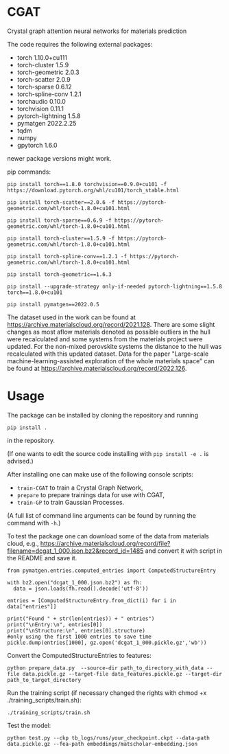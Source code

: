 # CGAT
Crystal graph attention neural networks for materials prediction

The code requires the following external packages:
* torch                     1.10.0+cu111              
* torch-cluster             1.5.9                    
* torch-geometric           2.0.3                    
* torch-scatter             2.0.9                    
* torch-sparse              0.6.12                    
* torch-spline-conv         1.2.1                    
* torchaudio                0.10.0                    
* torchvision               0.11.1              
* pytorch-lightning         1.5.8
* pymatgen                  2022.2.25
* tqdm
* numpy
* gpytorch 1.6.0

newer package versions might work.

pip commands:

`pip install torch==1.8.0 torchvision==0.9.0+cu101 -f https://download.pytorch.org/whl/cu101/torch_stable.html`

`pip install torch-scatter==2.0.6 -f https://pytorch-geometric.com/whl/torch-1.8.0+cu101.html`

`pip install torch-sparse==0.6.9 -f https://pytorch-geometric.com/whl/torch-1.8.0+cu101.html`

`pip install torch-cluster==1.5.9 -f https://pytorch-geometric.com/whl/torch-1.8.0+cu101.html`

`pip install torch-spline-conv==1.2.1 -f https://pytorch-geometric.com/whl/torch-1.8.0+cu101.html`

`pip install torch-geometric==1.6.3`

`pip install --upgrade-strategy only-if-needed pytorch-lightning==1.5.8 torch==1.8.0+cu101`

`pip install pymatgen==2022.0.5`


The dataset used in the work can be found at https://archive.materialscloud.org/record/2021.128. There are some slight changes as most aflow materials denoted as possible outliers in the hull were recalculated and some systems from the materials project were updated. For the non-mixed perovskite systems the distance to the hull was recalculated with this updated dataset. Data for the paper "Large-scale machine-learning-assisted exploration of the whole materials space" can be found at https://archive.materialscloud.org/record/2022.126.

# Usage
The package can be installed by cloning the repository and running
```shell
pip install .
```
in the repository.

(If one wants to edit the source code installing with `pip install -e .` is advised.)

After installing one can make use of the following console scripts:
* `train-CGAT` to train a Crystal Graph Network,
* `prepare` to prepare trainings data for use with CGAT,
* `train-GP` to train Gaussian Processes.

(A full list of command line arguments can be found by running the command with `-h`.)

To test the package one can download some of the data from materials cloud, e.g., https://archive.materialscloud.org/record/file?filename=dcgat_1_000.json.bz2&record_id=1485 and convert it with script in the README and save it.

```import json, bz2, pickle, gzip as gz
from pymatgen.entries.computed_entries import ComputedStructureEntry

with bz2.open("dcgat_1_000.json.bz2") as fh:
  data = json.loads(fh.read().decode('utf-8'))

entries = [ComputedStructureEntry.from_dict(i) for i in data["entries"]]

print("Found " + str(len(entries)) + " entries")
print("\nEntry:\n", entries[0])
print("\nStructure:\n", entries[0].structure)
#only using the first 1000 entries to save time
pickle.dump(entries[1000], gz.open('dcgat_1_000.pickle.gz','wb'))
```

Convert the ComputedStructureEntries to features:

`python prepare_data.py  --source-dir path_to_directory_with_data --file data.pickle.gz --target-file data_features.pickle.gz --target-dir path_to_target_directory`

Run the training script (if necessary changed the rights with chmod +x ./training_scripts/train.sh):

`./training_scripts/train.sh`

Test the model:

`python test.py --ckp tb_logs/runs/your_checkpoint.ckpt --data-path data.pickle.gz --fea-path embeddings/matscholar-embedding.json`
